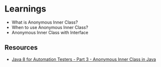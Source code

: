 # Learnings

* What is Anonymous Inner Class?
* When to use Anonymous Inner Class?
* Anonymous Inner Class with Interface

## Resources

* [Java 8 for Automation Testers - Part 3 - Anonymous Inner Class in Java](https://www.youtube.com/watch?v=3pXxj2Gol7A&list=PL9ok7C7Yn9A_o6wKmhObLceifmpoQ9QNp&index=3)